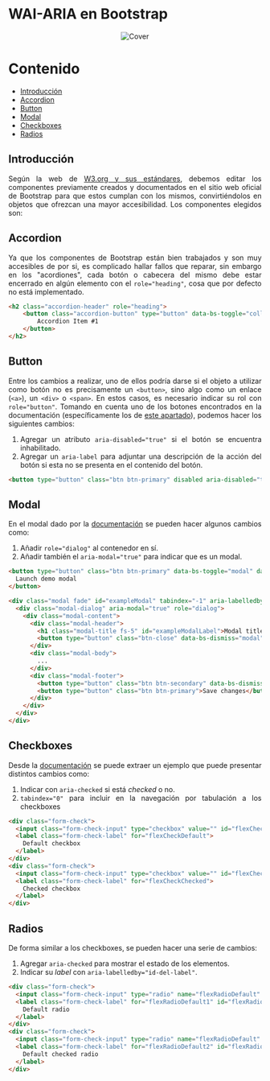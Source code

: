 # WAI-ARIA en Bootstrap

<div align=center>
  <img src="./img/cover.webp" alt="Cover">
</div>

<div align=justify>

# Contenido

- [Introducción](#introducción)
- [Accordion](#accordion)
- [Button](#button)
- [Modal](#modal)
- [Checkboxes](#checkboxes)
- [Radios](#radios)


## Introducción

Según la web de [W3.org y sus estándares](https://www.w3.org/WAI/ARIA/apg/patterns/), debemos editar los componentes previamente creados y documentados en el sitio web oficial de Bootstrap para que estos cumplan con los mismos, convirtiéndolos en objetos que ofrezcan una mayor accesibilidad. Los componentes elegidos son:

## Accordion

Ya que los componentes de Bootstrap están bien trabajados y son muy accesibles de por si, es complicado hallar fallos que reparar, sin embargo en los "acordiones", cada botón o cabecera del mismo debe estar encerrado en algún elemento con el `role="heading"`, cosa que por defecto no está implementado.

```html
<h2 class="accordion-header" role="heading">
    <button class="accordion-button" type="button" data-bs-toggle="collapse" data-bs-target="#collapseOne" aria-expanded="true" aria-controls="collapseOne">
        Accordion Item #1
    </button>
</h2>
```

## Button

Entre los cambios a realizar, uno de ellos podría darse si el objeto a utilizar como botón no es precisamente un `<button>`, sino algo como un enlace (`<a>`), un `<div>` o `<span>`. En estos casos, es necesario indicar su rol con `role="button"`. Tomando en cuenta uno de los botones encontrados en la documentación (específicamente los de [este apartado](https://getbootstrap.com/docs/5.3/components/buttons/#disabled-state)), podemos hacer los siguientes cambios:

1. Agregar un atributo `aria-disabled="true"` si el botón se encuentra inhabilitado.
2. Agregar un `aria-label` para adjuntar una descripción de la acción del botón si esta no se presenta en el contenido del botón.

```html
<button type="button" class="btn btn-primary" disabled aria-disabled="true" aria-label="Acción a realizar">Primary button</button>
```

## Modal

En el modal dado por la [documentación](https://getbootstrap.com/docs/5.3/components/modal/#live-demo) se pueden hacer algunos cambios como:

1. Añadir `role="dialog"` al contenedor en sí.
2. Añadir también el `aria-modal="true"` para indicar que es un modal.

```html
<button type="button" class="btn btn-primary" data-bs-toggle="modal" data-bs-target="#exampleModal">
  Launch demo modal
</button>

<div class="modal fade" id="exampleModal" tabindex="-1" aria-labelledby="exampleModalLabel" aria-hidden="true">
  <div class="modal-dialog" aria-modal="true" role="dialog">
    <div class="modal-content">
      <div class="modal-header">
        <h1 class="modal-title fs-5" id="exampleModalLabel">Modal title</h1>
        <button type="button" class="btn-close" data-bs-dismiss="modal" aria-label="Close"></button>
      </div>
      <div class="modal-body">
        ...
      </div>
      <div class="modal-footer">
        <button type="button" class="btn btn-secondary" data-bs-dismiss="modal">Close</button>
        <button type="button" class="btn btn-primary">Save changes</button>
      </div>
    </div>
  </div>
</div>
```

## Checkboxes

Desde la [documentación](https://getbootstrap.com/docs/5.3/forms/checks-radios/#checks) se puede extraer un ejemplo que puede presentar distintos cambios como:

1. Indicar con `aria-checked` si está *checked* o no.
2. `tabindex="0"` para incluir en la navegación por tabulación a los checkboxes

```html
<div class="form-check">
  <input class="form-check-input" type="checkbox" value="" id="flexCheckDefault" aria-checked="false" tabindex="0">
  <label class="form-check-label" for="flexCheckDefault">
    Default checkbox
  </label>
</div>
<div class="form-check">
  <input class="form-check-input" type="checkbox" value="" id="flexCheckChecked" aria-checked="true" checked tabindex="0">
  <label class="form-check-label" for="flexCheckChecked">
    Checked checkbox
  </label>
</div>
```

## Radios

De forma similar a los checkboxes, se pueden hacer una serie de cambios:

1. Agregar `aria-checked` para mostrar el estado de los elementos.
2. Indicar su *label* con `aria-labelledby="id-del-label"`.

```html
<div class="form-check">
  <input class="form-check-input" type="radio" name="flexRadioDefault" id="flexRadioDefault1" aria-checked="false" aria-labelledby="flexRadioLabel1">
  <label class="form-check-label" for="flexRadioDefault1" id="flexRadioLabel1">
    Default radio
  </label>
</div>
<div class="form-check">
  <input class="form-check-input" type="radio" name="flexRadioDefault" id="flexRadioDefault2" aria-checked="true" checked aria-labelledby="flexRadioLabel2">
  <label class="form-check-label" for="flexRadioDefault2" id="flexRadioLabel2">
    Default checked radio
  </label>
</div>
```

</div>